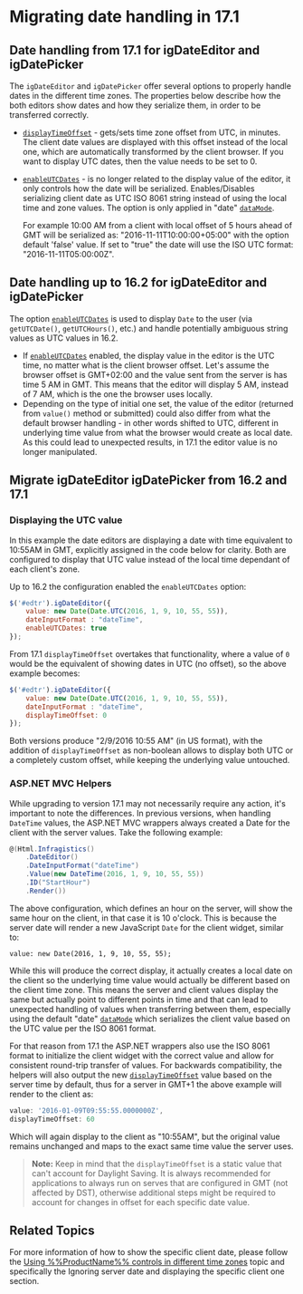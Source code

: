 <!--
|metadata|
{
    "fileName": "igDateEditor-migrating-date-handling-in-17-1",
    "controlName": "igEditors",
    "tags": ["Migration","Getting Started"]
}
|metadata|
-->

# Migrating date handling in 17.1

## Date handling from 17.1 for igDateEditor and igDatePicker

The `igDateEditor` and `igDatePicker` offer several options to properly handle dates in the different time zones. The properties below describe how the both editors show dates and how they serialize them, in order to be transferred correctly.
-	[`displayTimeOffset`](%%jQueryApiUrl%%/ui.igdateeditor#options:displayTimeOffset) - gets/sets time zone offset from UTC, in minutes. The client date values are displayed with this offset instead of the local one, which are automatically transformed by the client browser. If you want to display UTC dates, then the value needs to be set to 0.
-	[`enableUTCDates`](%%jQueryApiUrl%%/ui.igdateeditor#options:enableUTCDates) - is no longer related to the display value of the editor, it only controls how the date will be serialized. Enables/Disables serializing client date as UTC ISO 8061 string instead of using the local time and zone values. The option is only applied in "date" [`dataMode`](%%jQueryApiUrl%%/ui.igdateeditor#options:dataMode).

	For example 10:00 AM from a client with local offset of 5 hours ahead of GMT will be serialized as: "2016-11-11T10:00:00+05:00" with the option default 'false' value. If set to "true" the date will use the ISO UTC format: "2016-11-11T05:00:00Z".

## Date handling up to 16.2 for igDateEditor and igDatePicker

The option [`enableUTCDates`](%%jQueryApiUrl%%/ui.igdateeditor#options:enableUTCDates) is used to display `Date` to the user (via `getUTCDate()`, `getUTCHours()`, etc.) and handle potentially ambiguous string values as UTC values in 16.2.
-	If [`enableUTCDates`](%%jQueryApiUrl%%/ui.igdateeditor#options:enableUTCDates) enabled, the display value in the editor is the UTC time, no matter what is the client browser offset. Let's assume the browser offset is GMT+02:00 and the value sent from the server is has time 5 AM in GMT. This means that the editor will display 5 AM, instead of 7 AM, which is the one the browser uses locally. 
-	Depending on the type of initial one set, the value of the editor (returned from `value()` method or submitted) could also differ from what the default browser handling - in other words shifted to UTC, different in underlying time value from what the browser would create as local date. As this could lead to unexpected results, in 17.1 the editor value is no longer manipulated.

## Migrate igDateEditor igDatePicker from 16.2 and 17.1

### Displaying the UTC value

In this example the date editors are displaying a date with time equivalent to 10:55AM in GMT, explicitly assigned in the code below for clarity. Both are configured to display that UTC value instead of the local time dependant of each client's zone.

Up to 16.2 the configuration enabled the `enableUTCDates` option:

```js
$('#edtr').igDateEditor({
	value: new Date(Date.UTC(2016, 1, 9, 10, 55, 55)),
	dateInputFormat : "dateTime",
	enableUTCDates: true
});
```

From 17.1 `displayTimeOffset` overtakes that functionality, where a value of `0` would be the equivalent of showing dates in UTC (no offset), so the above example becomes:

```js
$('#edtr').igDateEditor({
	value: new Date(Date.UTC(2016, 1, 9, 10, 55, 55)),
	dateInputFormat : "dateTime",
	displayTimeOffset: 0
});
```
Both versions produce "2/9/2016 10:55 AM" (in US format), with the addition of `displayTimeOffset` as non-boolean allows to display both UTC or a completely custom offset, while keeping the underlying value untouched.

### ASP.NET MVC Helpers

While upgrading to version 17.1 may not necessarily require any action, it's important to note the differences. In previous versions, when handling `DateTime` values, the ASP.NET MVC wrappers always created a Date for the client with the server values.
Take the following example:

```csharp
@(Html.Infragistics()
	.DateEditor()
	.DateInputFormat("dateTime")
	.Value(new DateTime(2016, 1, 9, 10, 55, 55))
	.ID("StartHour")
	.Render())
```

The above configuration, which defines an hour on the server, will show the same hour on the client, in that case it is 10 o'clock. This is because the server date will render a new JavaScript `Date` for the client widget, similar to:
```
value: new Date(2016, 1, 9, 10, 55, 55);
```
While this will produce the correct display, it actually creates a local date on the client so the underlying time value would actually be different based on the client time zone. This means the server and client values display the same but actually point to different points in time and that can lead to unexpected handling of values when transferring between them, especially using the default "date" [`dataMode`](%%jQueryApiUrl%%/ui.igdateeditor#options:dataMode) which serializes the client value based on the UTC value per the ISO 8061 format.

For that reason from 17.1 the ASP.NET wrappers also use the ISO 8061 format to initialize the client widget with the correct value and allow for consistent round-trip transfer of values. For backwards compatibility, the helpers will also output the new [`displayTimeOffset`](%%jQueryApiUrl%%/ui.igdateeditor#options:displayTimeOffset) value based on the server time by default, thus for a server in GMT+1 the above example will render to the client as:

```js
value: '2016-01-09T09:55:55.0000000Z',
displayTimeOffset: 60
```

Which will again display to the client as "10:55AM", but the original value remains unchanged and maps to the exact same time value the server uses.

> **Note:** Keep in mind that the `displayTimeOffset` is a static value that can't account for Daylight Saving. It is always recommended for applications to always run on serves that are configured in GMT (not affected by DST), otherwise additional steps might be required to account for changes in offset for each specific date value.

## Related Topics

For more information of how to show the specific client date, please follow the [Using %%ProductName%% controls in different time zones](Using-IgniteUI-controls-in-different-time-zones.html) topic and specifically the Ignoring server date and displaying the specific client one section.

